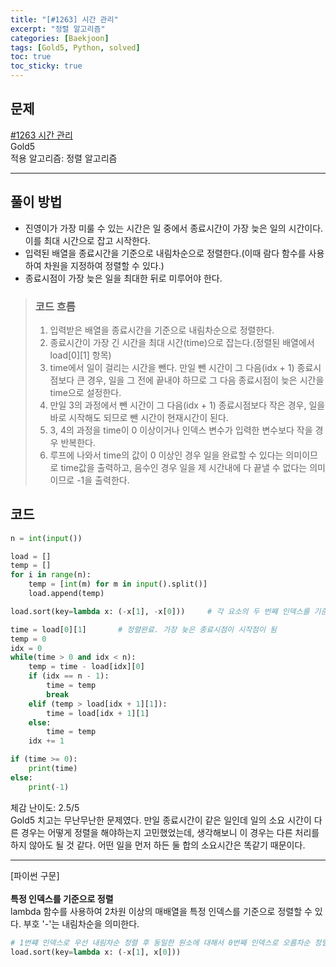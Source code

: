 ```yaml
---
title: "[#1263] 시간 관리"
excerpt: "정렬 알고리즘"
categories: [Baekjoon]
tags: [Gold5, Python, solved]
toc: true
toc_sticky: true
---
```


## 문제
[#1263 시간 관리](https://www.acmicpc.net/problem/1263) <br>
Gold5 <br>
적용 알고리즘: 정렬 알고리즘

***

## 풀이 방법
* 진영이가 가장 미룰 수 있는 시간은 일 중에서 종료시간이 가장 늦은 일의 시간이다. 이를 최대 시간으로 잡고 시작한다.
* 입력된 배열을 종료시간을 기준으로 내림차순으로 정렬한다.(이때 람다 함수를 사용하여 차원을 지정하여 정렬할 수 있다.)
* 종료시점이 가장 늦은 일을 최대한 뒤로 미루어야 한다.

> ### 코드 흐름
> 1. 입력받은 배열을 종료시간을 기준으로 내림차순으로 정렬한다.
> 2. 종료시간이 가장 긴 시간을 최대 시간(time)으로 잡는다.(정렬된 배열에서 load[0][1] 항목)
> 3. time에서 일이 걸리는 시간을 뺀다. 만일 뺀 시간이 그 다음(idx + 1) 종료시점보다 큰 경우, 일을 그 전에 끝내야 하므로 그 다음 종료시점이 늦은 시간을 time으로 설정한다.
> 4. 만일 3의 과정에서 뺀 시간이 그 다음(idx + 1) 종료시점보다 작은 경우, 일을 바로 시작해도 되므로 뺀 시간이 현재시간이 된다.
> 5. 3, 4의 과정을 time이 0 이상이거나 인덱스 변수가 입력한 변수보다 작을 경우 반복한다.
> 6. 루프에 나와서 time의 값이 0 이상인 경우 일을 완료할 수 있다는 의미이므로 time값을 출력하고, 음수인 경우 일을 제 시간내에 다 끝낼 수 없다는 의미이므로 -1을 출력한다.

## 코드
~~~python
n = int(input())

load = []
temp = []
for i in range(n):
    temp = [int(m) for m in input().split()]
    load.append(temp)

load.sort(key=lambda x: (-x[1], -x[0]))     # 각 요소의 두 번째 인덱스를 기준으로 정렬

time = load[0][1]       # 정렬완료. 가장 늦은 종료시점이 시작점이 됨
temp = 0
idx = 0
while(time > 0 and idx < n):
    temp = time - load[idx][0]
    if (idx == n - 1):
        time = temp
        break
    elif (temp > load[idx + 1][1]):
        time = load[idx + 1][1]
    else:
        time = temp
    idx += 1

if (time >= 0):
    print(time)
else:
    print(-1)
~~~

체감 난이도: 2.5/5 <br>
Gold5 치고는 무난무난한 문제였다. 만일 종료시간이 같은 일인데 일의 소요 시간이 다른 경우는 어떻게 정렬을 해야하는지 고민했었는데, 생각해보니 이 경우는 다른 처리를 하지 않아도 될 것 같다. 어떤 일을 먼저 하든 둘 합의 소요시간은 똑같기 때문이다.

***
[파이썬 구문]<br><br>
<strong>특정 인덱스를 기준으로 정렬</strong><br>
lambda 함수를 사용하여 2차원 이상의 매배열을 특정 인덱스를 기준으로 정렬할 수 있다. 부호 '-'는 내림차순을 의미한다.
~~~python
# 1번쨰 인덱스로 우선 내림차순 정렬 후 동일한 원소에 대해서 0번째 인덱스로 오름차순 정렬
load.sort(key=lambda x: (-x[1], x[0]))
~~~
